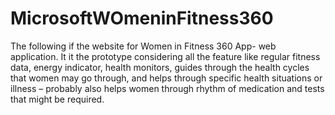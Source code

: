 # MicrosoftWOmeninFitness360

The following if the website for Women in Fitness 360 App- web application.
It it the prototype considering all the feature like regular fitness data, energy indicator, health monitors, guides through the health cycles that women may go through, and helps through specific health situations or illness – probably also helps women through rhythm of medication and tests that might be required.
